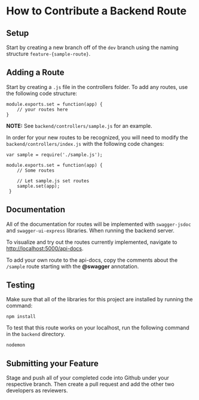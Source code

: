 # How to Contribute a Backend Route

## Setup

Start by creating a new branch off of the `dev` branch using the naming structure `feature-{sample-route}`. 

## Adding a Route

Start by creating a `.js` file in the controllers folder. To add any routes, use the following code structure:
```
module.exports.set = function(app) {
    // your routes here
}
```
**NOTE:** See `backend/controllers/sample.js` for an example.

In order for your new routes to be recognized, you will need to modify the `backend/controllers/index.js` with the following code changes:
```
var sample = require('./sample.js');

module.exports.set = function(app) {
    // Some routes

    // Let sample.js set routes
    sample.set(app);
 }
```
## Documentation
All of the documentation for routes will be implemented with `swagger-jsdoc` and `swagger-ui-express` libraries. When running the backend server.  

To visualize and try out the routes currently implemented, navigate to [http://localhost:5000/api-docs](http://localhost:5000/api-docs).  

To add your own route to the api-docs, copy the comments about the `/sample` route starting with the **@swagger** annotation.

## Testing
Make sure that all of the libraries for this project are installed by running the command:
```
npm install
```

To test that this route works on your localhost, run the following command in the `backend` directory.
```
nodemon
```

## Submitting your Feature
Stage and push all of your completed code into Github under your respective branch. Then create a pull request and add the other two developers as reviewers.
